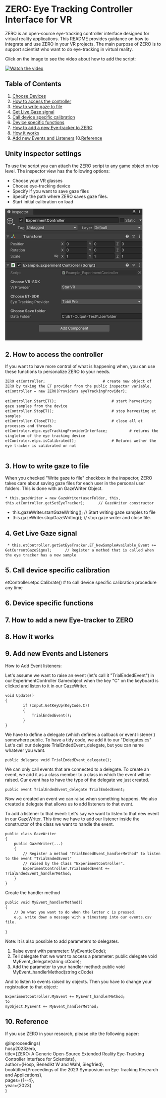 # ZERO: Eye Tracking Controller Interface for VR

ZERO is an open-source eye-tracking controller interface designed for virtual reality applications. This README provides guidance on how to integrate and use ZERO in your VR projects. The main purpose of ZERO is to support scientist who want to do eye-tracking in virtual reality. 


<!-- blank line -->

Click on the image to see the video about how to add the script:
<!-- blank line -->

[![Watch the video](https://img.youtube.com/vi/k842mTuHbdM/hqdefault.jpg)](https://youtu.be/k842mTuHbdM)

<!-- blank line -->


## Table of Contents
1. [Choose Devices](#1.-eye-tracking-and-vr-devices)
2. [How to access the controller](#2-how-to-access-the-controller)
3. [How to write gaze to file](#3-how-to-write-gaze-to-file)
4. [Get Live Gaze signal](#4-get-live-gaze-signal)
5. [Call device specific calibration](#5-call-device-specific-calibration)
6. [Device specific functions](#6-device-specific-functions)
7. [How to add a new Eye-tracker to ZERO](#6-how-to-add-a-new-eye-tracker-to-zero)
8. [How it works](#7-how-it-works)
9. [Add new Events and Listeners](#9-add-new-events-and-listeners)
10.[Reference](#10-reference)



## Unity inspector settings
To use the script you can attach the ZERO script to any game object on top level.
The inspector view has the following options:
- Choose your VR glasses 
- Choose eye-tracking device
- Specify if you want to save gaze files
- Specify the path where ZERO saves gaze files.
- Start initial calibration on load


![If you choose to use the scripts by attaching them to a game object, you need to specify which VR Headset you use and which EyeTracker.](HowToFiles/ChooseProvider.png "Provider")


## 2. How to access the controller

If you want to have more control of what is happening when, you can use these functions to personalize ZERO to your needs.
```
ZERO etController;							# create new object of ZERO by taking the ET provider from the public inspector variable.
etController = new ZERO(Providers eyeTrackingProvider);		

etController.StartET();							# start harvesting gaze samples from the device
etController.StopET();							# stop harvesting et samples
etController.CloseET();							# close all et processes and threads
etControler.etpc.eyeTrackingProviderInterface;			# returns the singleton of the eye tracking device
etControler.etpc.isCalibrated();				# Returns wether the eye tracker is calibrated or not


```

## 3. How to write gaze to file

When you checked "Write gaze to file" checkbox in the inspector, ZERO takes care about saving gaze files for each user in the personal user folders.
This is done with an GazeWriter Object.

    * this.gazeWriter = new GazeWriter(userFolder, this, this.etController.getSetEyeTracker);      // GazeWriter constructor

   * this.gazeWriter.startGazeWriting();                                                          // Start writing gaze samples to file
   * this.gazeWriter.stopGazeWriting();                                                           // stop gaze writer and close file.

## 4. Get Live Gaze signal

     * this.etController.getSetEyeTracker.ET_NewSampleAvailable_Event += GetCurrentGazeSignal;      // Register a method that is called when the eye tracker has a new sample


## 5. Call device specific calibration

etController.etpc.Calibrate()		# to call device specific calibration procedure any time

## 6. Device specific functions


## 7. How to add a new Eye-tracker to ZERO

## 8. How it works



## 9. Add new Events and Listeners

How to Add Event listeners:

Let's assume we want to raise an event (let's call it "TrialEndedEvent") in our ExperimentController 
Gameobject when the key "C" on the keyboard is clicked and listen to it in our GazeWriter.

```
void Update()
{
		if (Input.GetKeyUp(KeyCode.C))
		{
			TrialEndedEvent();
		}
}
```

We have to define a delegate (which defines a callback or event listener ) somewhere public. 
To have a tidy code, we add it to our "Delegates.cs"
Let's call our delegate TrialEndedEvent_delegate, but you can name whatever you want.

```
public delegate void TrialEndedEvent_delegate();
```

We can only call events that are connected to a delegate. To create an event, 
we add it as a class member to a class in which the event will be raised.
Our event has to have the type of the delegate we just created.

```
public event TrialEndedEvent_delegate TrialEndedEvent;
```

Now we created an event we can raise when something happens.
We also created a delegate that allows us to add listeners to that event.

To add a listener to that event: Let's say we want to listen to that new event in our GazeWriter.
This time we have to add our listener inside the constructor of the class we want to handle the event.

```
public class GazeWriter
{
	public GazeWriter(...)
	{
		// Register a method "TrialEndedEvent_handlerMethod" to listen to the event "TrialEndedEvent"
		// raised by the Class "ExperimentController".
		ExperimentController.TrialEndedEvent += TrialEndedEvent_handlerMethod;
	}
}
```
Create the handler method

```
public void MyEvent_handlerMethod()
{
	// Do what you want to do when the letter c is pressed.
	e.g. write down a message with a timestamp into our events.csv file.
	
}
```


Note: It is also possible to add parameters to delegates.

1. Raise event with parameter: MyEvent(cCode);
2. Tell delegate that we want to access a parameter: public delegate void MyEvent_delegate(string cCode);
3. Add the parameter to your handler method: public void MyEvent_handlerMethod(string cCode)

And to listen to events raised by objects. Then you have to change your registration to that object:

```
ExperimentController.MyEvent += MyEvent_handlerMethod;
to
myObject.MyEvent += MyEvent_handlerMethod;
```

## 10. Reference

If you use ZERO in your research, please cite the following paper: 

@inproceedings{   
	hosp2023zero,   
	title={ZERO: A Generic Open-Source Extended Reality Eye-Tracking Controller Interface for Scientists},   
	author={Hosp, Benedikt W and Wahl, Siegfried},   
	booktitle={Proceedings of the 2023 Symposium on Eye Tracking Research and Applications},   
	pages={1--4},   
	year={2023}   
  }